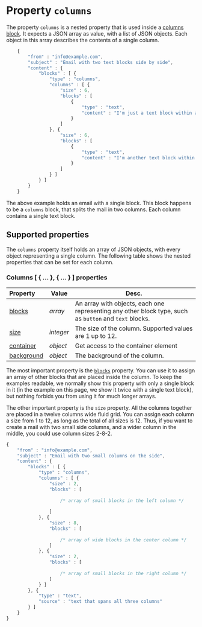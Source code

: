 # Property `columns`

The property `columns` is a nested property that is used inside a 
[columns block](json/block-columns). It expects
a JSON array as value, with a list of JSON objects. Each object in this array 
describes the contents of a single column.

```javascript
    {
        "from" : "info@example.com",
        "subject" : "Email with two text blocks side by side",
        "content" : {
            "blocks" : [ {
                "type" : "columns",
                "columns" : [ {
                    "size" : 6,
                    "blocks" : [
                        {
                            "type" : "text",
                            "content" : "I'm just a text block within a column."
                        }
                    ]
                }, {
                    "size" : 6,
                    "blocks" : [
                        {
                            "type" : "text",
                            "content" : "I'm another text block within a column, I'm next to the other text block."
                        }
                    ]
                } ]
            } ]
        }
    }
```

The above example holds an email with a single block. This block happens to be a 
`columns` block, that splits the mail in two columns. Each column contains a single 
text block.

## Supported properties

The `columns` property itself holds an array of JSON objects, with every object 
representing a single column. The following table shows the nested properties 
that can be set for each column.

### Columns [ { ... }, { ... } ] properties

| Property | Value | Desc.                                                                                                                                                         |
|:---------|-------|---------------------------------------------------------------------------------------------------------------------------------------------------------------|
| [blocks](json/property-blocks) | _array_ | An array with objects, each one representing any other block type, such as `button` and `text` blocks. |
| [size](json/property-size) | _integer_ | The size of the column. Supported values are 1 up to 12.                                                 |
| [container](json/property-container) | _object_ | Get access to the container element                                                             |
| [background](json/property-background) | _object_ | The background of the column.                                                                 |

The most important property is the [`blocks`](json/property-blocks)
property. You can use it to assign an array of other blocks that are placed inside 
the column. To keep the examples readable, we normally show this property with 
only a single block in it (in the example on this page, we show it twice with 
a single text block), but nothing forbids you from using it for much longer arrays.

The other important property is the `size` property. All the columns together
are placed in a twelve columns wide fluid grid. You can assign each column a size 
from 1 to 12, as long as the total of all sizes is 12. Thus, if you want to 
create a mail with two small side columns, and a wider column in the middle, you 
could use column sizes 2-8-2.

```javascript
{
    "from" : "info@example.com",
    "subject" : "Email with two small columns on the side",
    "content" : {
        "blocks" : [ {
            "type" : "columns",
            "columns" : [ {
                "size" : 2,
                "blocks" : [
                
                    /* array of small blocks in the left column */
                
                ]
            }, {
                "size" : 8,
                "blocks" : [
                
                    /* array of wide blocks in the center column */
                ]
            }, {
                "size" : 2,
                "blocks" : [
                
                    /* array of small blocks in the right column */
                ]
            } ]
        }, {
            "type" : "text",
            "source" : "text that spans all three columns"
        } ]
    }
}
```
